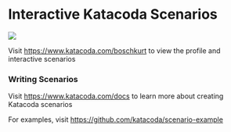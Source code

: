 # Interactive Katacoda Scenarios

[![](http://shields.katacoda.com/katacoda/boschkurt/count.svg)](https://www.katacoda.com/boschkurt "Get your profile on Katacoda.com")

Visit https://www.katacoda.com/boschkurt to view the profile and interactive scenarios

### Writing Scenarios
Visit https://www.katacoda.com/docs to learn more about creating Katacoda scenarios

For examples, visit https://github.com/katacoda/scenario-example
